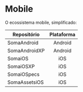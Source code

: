 # Mobile

O ecossistema mobile, simplificado:

| Repositório        | Plataforma           |
| ------------- |:-------------:| 
| SomaAndroid      | Android |
| SomaAndroidXP      | Android      |  
| SomaiOS | iOS      | 
| SomaiOSXP | iOS      | 
| SomaiOSpecs | iOS      | 
| SomaAssetsiOS | iOS      | 
